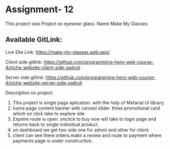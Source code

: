 # Assignment- 12

This project was Project on eyewear glass. Name Make My Glasses

## Available GitLink:

Live Site Link:
https://make-my-glasses.web.app/


Client side gitlink:
https://github.com/programming-hero-web-course-4/niche-website-client-side-sadrulj

Server side gitlink:
https://github.com/programming-hero-web-course-4/niche-website-server-side-sadrulj

Description on project:

1. This project is single page aplication. with the help of Metarial UI library.
2.  home page content banner with carosel slider. three promotional card which on click take to explore site.
3.  Expolre route is open. onclick to buy now will take to login page and returns back to single individual product.
4.  on dashboard we get two side one for admin and other for client.
5.  client can see there orders.make a review and route to payment where payments page is under construction.
